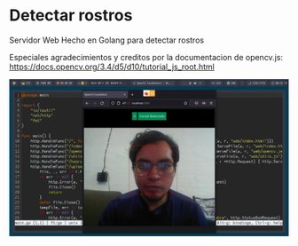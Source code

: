 # Detectar rostros
Servidor Web Hecho en Golang para detectar rostros

Especiales agradecimientos y creditos por la documentacion de opencv.js:  https://docs.opencv.org/3.4/d5/d10/tutorial_js_root.html


![Captura de Pantalla](https://raw.githubusercontent.com/RicardoValladares/FaceDetect/facedetection/captura.png)
